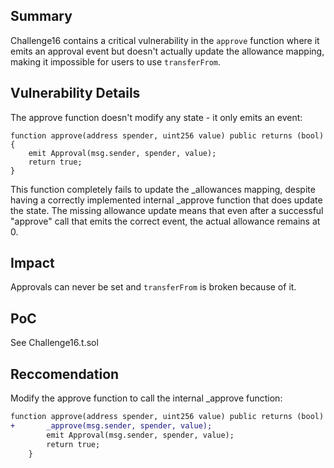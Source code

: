 ## Summary
Challenge16 contains a critical vulnerability in the `approve` function where it emits an approval event but doesn't actually update the allowance mapping, making it impossible for users to use `transferFrom`.

## Vulnerability Details
The approve function doesn't modify any state - it only emits an event:
```solidity
function approve(address spender, uint256 value) public returns (bool) {
    emit Approval(msg.sender, spender, value);
    return true;
}
```
This function completely fails to update the _allowances mapping, despite having a correctly implemented internal _approve function that does update the state. The missing allowance update means that even after a successful "approve" call that emits the correct event, the actual allowance remains at 0.

## Impact
Approvals can never be set and `transferFrom` is broken because of it.

## PoC
See Challenge16.t.sol

## Reccomendation
Modify the approve function to call the internal _approve function:
```diff
function approve(address spender, uint256 value) public returns (bool) {
+       _approve(msg.sender, spender, value);
        emit Approval(msg.sender, spender, value);
        return true;
    }
```